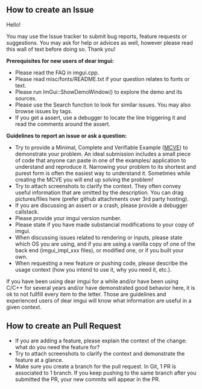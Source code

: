 ## How to create an Issue

Hello! 

You may use the Issue tracker to submit bug reports, feature requests or suggestions. You may ask for help or advices as well, however please read this wall of text before doing so. Thank you!

**Prerequisites for new users of dear imgui:**
- Please read the FAQ in imgui.cpp.
- Please read misc/fonts/README.txt if your question relates to fonts or text.
- Please run ImGui::ShowDemoWindow() to explore the demo and its sources.
- Please use the Search function to look for similar issues. You may also browse issues by tags.
- If you get a assert, use a debugger to locate the line triggering it and read the comments around the assert.

**Guidelines to report an issue or ask a question:**
- Try to provide a Minimal, Complete and Verifiable Example ([MCVE](https://stackoverflow.com/help/mcve)) to demonstrate your problem. An ideal submission includes a small piece of code that anyone can paste in one of the examples/ application to understand and reproduce it. Narrowing your problem to its shortest and purest form is often the easiest way to understand it. Sometimes while creating the MCVE you will end up solving the problem!
- Try to attach screenshots to clarify the context. They often convey useful information that are omitted by the description. You can drag pictures/files here (prefer github attachments over 3rd party hosting).
- If you are discussing an assert or a crash, please provide a debugger callstack. 
- Please provide your imgui version number.
- Please state if you have made substancial modifications to your copy of imgui. 
- When discussing issues related to rendering or inputs, please state which OS you are using, and if you are using a vanilla copy of one of the back end (imgui_impl_xxx files), or modified one, or if you built your own.
- When requesting a new feature or pushing code, please describe the usage context (how you intend to use it, why you need it, etc.).

If you have been using dear imgui for a while and/or have been using C/C++ for several years and/or have demonstrated good behavior here, it is ok to not fullfill every item to the letter. Those are guidelines and experienced users of dear imgui will know what information are useful in a given context.

## How to create an Pull Request

- If you are adding a feature, please explain the context of the change: what do you need the feature for?
- Try to attach screenshots to clarify the context and demonstrate the feature at a glance.
- Make sure you create a branch for the pull request. In Git, 1 PR is associated to 1 branch. If you keep pushing to the same branch after you submitted the PR, your new commits will appear in the PR.
